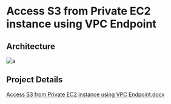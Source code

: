 # Access S3 from Private EC2 instance using VPC Endpoint
## Architecture
![a](https://github.com/user-attachments/assets/49940f55-ca31-4793-94f4-deb0bdf2f5d6)
## Project Details
[Access S3 from Private EC2 instance using VPC Endpoint.docx](https://github.com/user-attachments/files/20359163/Access.S3.from.Private.EC2.instance.using.VPC.Endpoint.docx)



